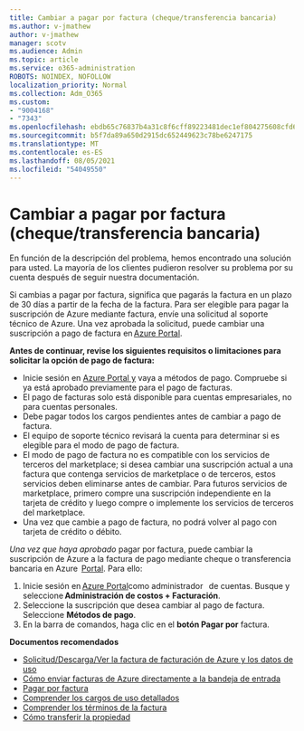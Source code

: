 ```yaml
---
title: Cambiar a pagar por factura (cheque/transferencia bancaria)
ms.author: v-jmathew
author: v-jmathew
manager: scotv
ms.audience: Admin
ms.topic: article
ms.service: o365-administration
ROBOTS: NOINDEX, NOFOLLOW
localization_priority: Normal
ms.collection: Adm_O365
ms.custom:
- "9004168"
- "7343"
ms.openlocfilehash: ebdb65c76837b4a31c8f6cff89223481dec1ef804275608cfd60986a4f089204
ms.sourcegitcommit: b5f7da89a650d2915dc652449623c78be6247175
ms.translationtype: MT
ms.contentlocale: es-ES
ms.lasthandoff: 08/05/2021
ms.locfileid: "54049550"
---
```

# <a name="switch-to-pay-by-invoice-chequewire-transfer"></a>Cambiar a pagar por factura (cheque/transferencia bancaria)

En función de la descripción del problema, hemos encontrado una solución para usted. La mayoría de los clientes pudieron resolver su problema por su cuenta después de seguir nuestra documentación.

Si cambias a pagar por factura, significa que pagarás la factura en un plazo de 30 días a partir de la fecha de la factura. Para ser elegible para pagar la suscripción de Azure mediante factura, envíe una solicitud al soporte técnico de Azure. Una vez aprobada la solicitud, puede cambiar una suscripción a pago de factura en [Azure Portal](https://portal.azure.com/).

**Antes de continuar, revise los siguientes requisitos o limitaciones para solicitar la opción de pago de factura:**

- Inicie sesión en [Azure Portal y](https://portal.azure.com/) vaya a métodos de pago. Compruebe si ya está aprobado previamente para el pago de facturas.
- El pago de facturas solo está disponible para cuentas empresariales, no para cuentas personales.
- Debe pagar todos los cargos pendientes antes de cambiar a pago de factura.
- El equipo de soporte técnico revisará la cuenta para determinar si es elegible para el modo de pago de factura.
- El modo de pago de factura no es compatible con los servicios de terceros del marketplace; si desea cambiar una suscripción actual a una factura que contenga servicios de marketplace o de terceros, estos servicios deben eliminarse antes de cambiar. Para futuros servicios de marketplace, primero compre una suscripción independiente en la tarjeta de crédito y luego compre o implemente los servicios de terceros del marketplace.
- Una vez que cambie a pago de factura, no podrá volver al pago con tarjeta de crédito o débito.

*Una vez que haya aprobado* pagar por factura, puede cambiar la suscripción de Azure a la factura de pago mediante cheque o transferencia bancaria en Azure  [Portal](https://portal.azure.com/).
Para ello:

1. Inicie sesión en [Azure Portal](https://portal.azure.com/)como administrador   de cuentas. Busque y seleccione **Administración de costos + Facturación**.
2. Seleccione la suscripción que desea cambiar al pago de factura. Seleccione **Métodos de pago**.
3. En la barra de comandos, haga clic en el **botón Pagar por** factura.

**Documentos recomendados**

- [Solicitud/Descarga/Ver la factura de facturación de Azure y los datos de uso](https://docs.microsoft.com/azure/billing/billing-download-azure-invoice-daily-usage-date)
- [Cómo enviar facturas de Azure directamente a la bandeja de entrada](https://docs.microsoft.com/azure/billing/billing-download-azure-invoice-daily-usage-date)
- [Pagar por factura](https://docs.microsoft.com/azure/billing/billing-how-to-pay-by-invoice)
- [Comprender los cargos de uso detallados](https://docs.microsoft.com/azure/billing/billing-understand-your-bill)
- [Comprender los términos de la factura](https://docs.microsoft.com/azure/billing/billing-understand-your-invoice)
- [Cómo transferir la propiedad](https://docs.microsoft.com/azure/billing/billing-subscription-transfer)
